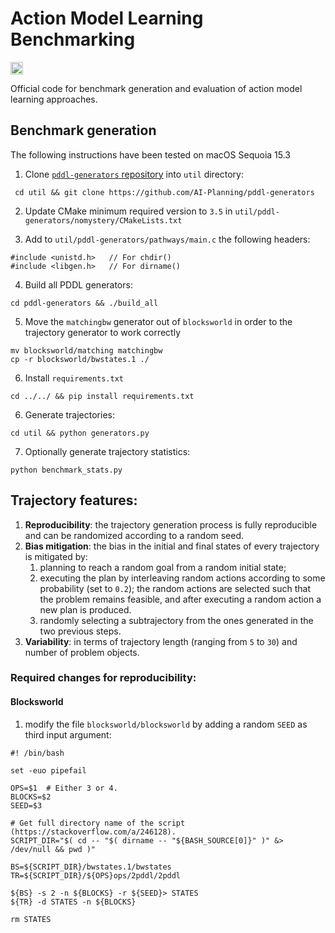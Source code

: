 # Action Model Learning Benchmarking
<!-- Define badges -->
<div style="display: flex; gap: 10px;">
   
  <a href="https://opensource.org/licenses/MIT" target="_blank">
    <img src="https://img.shields.io/badge/License-MIT-green.svg" height="20"/></a>

</div>

Official code for benchmark generation and evaluation of action model learning approaches.


## Benchmark generation
The following instructions have been tested on macOS Sequoia 15.3


1. Clone [`pddl-generators` repository](https://github.com/AI-Planning/pddl-generators) into `util` directory:
```
 cd util && git clone https://github.com/AI-Planning/pddl-generators
```

2. Update CMake minimum required version to `3.5` in `util/pddl-generators/nomystery/CMakeLists.txt`

3. Add to `util/pddl-generators/pathways/main.c` the following headers:
```
#include <unistd.h>   // For chdir()
#include <libgen.h>   // For dirname()
```

4. Build all PDDL generators:
```
cd pddl-generators && ./build_all
```

5. Move the `matchingbw` generator out of `blocksworld` in order to the trajectory 
generator to work correctly
```
mv blocksworld/matching matchingbw
cp -r blocksworld/bwstates.1 ./
```

6. Install `requirements.txt`
```
cd ../../ && pip install requirements.txt
```
6. Generate trajectories:
```
cd util && python generators.py
```

7. Optionally generate trajectory statistics:
```
python benchmark_stats.py
```

## Trajectory features:
1. **Reproducibility**: the trajectory generation process is fully reproducible and can be randomized according to 
a random seed.
2. **Bias mitigation**: the bias in the initial and final states of every trajectory is mitigated by: 
   1. planning to reach a random goal from a random initial state; 
   2. executing the plan by interleaving random actions according to some probability (set to `0.2`); the random
   actions are selected such that the problem remains feasible, and after executing a random action a new plan is produced.
   3. randomly selecting a subtrajectory from the ones generated in the two previous steps.
3. **Variability**: in terms of trajectory length (ranging from `5` to `30`) and number of problem objects.


### Required changes for reproducibility:
#### Blocksworld
1. modify the file `blocksworld/blocksworld` by adding a random `SEED` as third input argument:
```
#! /bin/bash

set -euo pipefail

OPS=$1  # Either 3 or 4.
BLOCKS=$2
SEED=$3

# Get full directory name of the script (https://stackoverflow.com/a/246128).
SCRIPT_DIR="$( cd -- "$( dirname -- "${BASH_SOURCE[0]}" )" &> /dev/null && pwd )"

BS=${SCRIPT_DIR}/bwstates.1/bwstates
TR=${SCRIPT_DIR}/${OPS}ops/2pddl/2pddl

${BS} -s 2 -n ${BLOCKS} -r ${SEED}> STATES
${TR} -d STATES -n ${BLOCKS}

rm STATES
```



